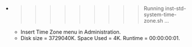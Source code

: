 * >>>>>>>>> Running inst-std-system-time-zone.sh ...
  * Insert Time Zone menu in Administration.
  * Disk size = 3729040K. Space Used = 4K. Runtime = 00:00:00:01.
